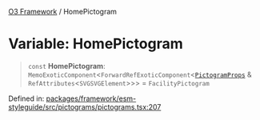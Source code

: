 [O3 Framework](../API.md) / HomePictogram

# Variable: HomePictogram

> `const` **HomePictogram**: `MemoExoticComponent`\<`ForwardRefExoticComponent`\<[`PictogramProps`](../type-aliases/PictogramProps.md) & `RefAttributes`\<`SVGSVGElement`\>\>\> = `FacilityPictogram`

Defined in: [packages/framework/esm-styleguide/src/pictograms/pictograms.tsx:207](https://github.com/openmrs/openmrs-esm-core/blob/main/packages/framework/esm-styleguide/src/pictograms/pictograms.tsx#L207)
